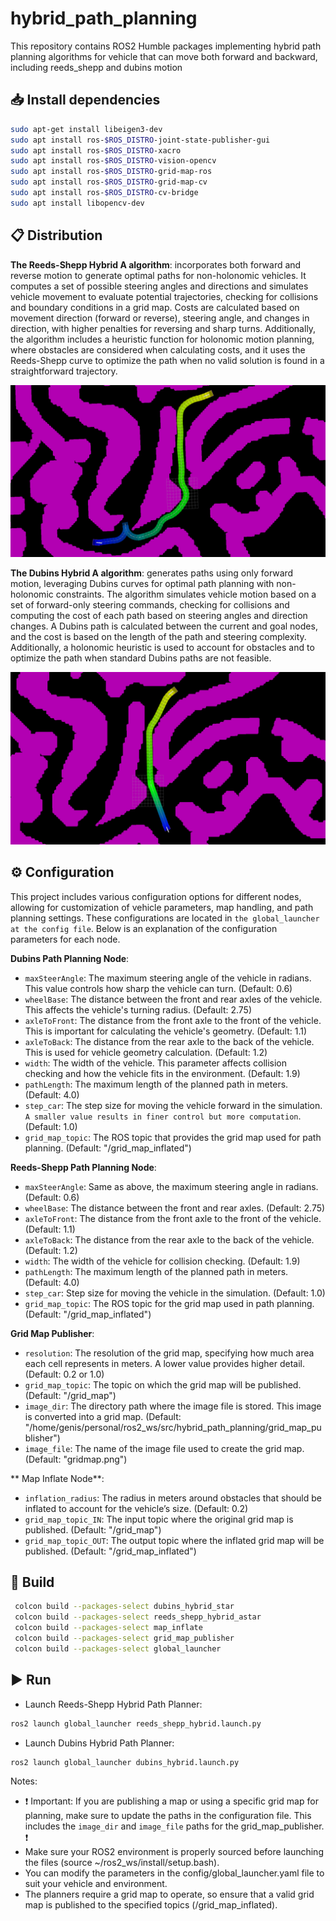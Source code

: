 # hybrid_path_planning
 This repository contains ROS2 Humble packages implementing hybrid path planning algorithms for vehicle that can move both forward and backward, including reeds_shepp and dubins motion

## 📥 Install dependencies
```bash
sudo apt-get install libeigen3-dev
sudo apt install ros-$ROS_DISTRO-joint-state-publisher-gui
sudo apt install ros-$ROS_DISTRO-xacro
sudo apt install ros-$ROS_DISTRO-vision-opencv
sudo apt install ros-$ROS_DISTRO-grid-map-ros
sudo apt install ros-$ROS_DISTRO-grid-map-cv
sudo apt install ros-$ROS_DISTRO-cv-bridge
sudo apt install libopencv-dev
```
## 📋 Distribution

**The Reeds-Shepp Hybrid A algorithm**: incorporates both forward and reverse motion to generate optimal paths for non-holonomic vehicles. It computes a set of possible steering angles and directions and simulates vehicle movement to evaluate potential trajectories, checking for collisions and boundary conditions in a grid map. Costs are calculated based on movement direction (forward or reverse), steering angle, and changes in direction, with higher penalties for reversing and sharp turns. Additionally, the algorithm includes a heuristic function for holonomic motion planning, where obstacles are considered when calculating costs, and it uses the Reeds-Shepp curve to optimize the path when no valid solution is found in a straightforward trajectory.

![Reeds-Shepp-Curves Screenshot](https://github.com/armando-genis/hybrid_path_planning/raw/main/imgs/reeds_shepp.png)


**The Dubins Hybrid A algorithm**: generates paths using only forward motion, leveraging Dubins curves for optimal path planning with non-holonomic constraints. The algorithm simulates vehicle motion based on a set of forward-only steering commands, checking for collisions and computing the cost of each path based on steering angles and direction changes. A Dubins path is calculated between the current and goal nodes, and the cost is based on the length of the path and steering complexity. Additionally, a holonomic heuristic is used to account for obstacles and to optimize the path when standard Dubins paths are not feasible.

![Dubins-Curves Screenshot](https://github.com/armando-genis/hybrid_path_planning/raw/main/imgs/dubins.png)


## ⚙️ Configuration

This project includes various configuration options for different nodes, allowing for customization of vehicle parameters, map handling, and path planning settings. These configurations are located in `the global_launcher at the config file`. Below is an explanation of the configuration parameters for each node.

**Dubins Path Planning Node**:

- `maxSteerAngle`: The maximum steering angle of the vehicle in radians. This value controls how sharp the vehicle can turn. (Default: 0.6)
- `wheelBase`: The distance between the front and rear axles of the vehicle. This affects the vehicle's turning radius. (Default: 2.75)
- `axleToFront`: The distance from the front axle to the front of the vehicle. This is important for calculating the vehicle's geometry. (Default: 1.1)
-  `axleToBack`: The distance from the rear axle to the back of the vehicle. This is used for vehicle geometry calculation. (Default: 1.2)
- `width`: The width of the vehicle. This parameter affects collision checking and how the vehicle fits in the environment. (Default: 1.9)
- `pathLength`: The maximum length of the planned path in meters. (Default: 4.0)
- `step_car`: The step size for moving the vehicle forward in the simulation. `A smaller value results in finer control but more computation`. (Default: 1.0)
- `grid_map_topic`: The ROS topic that provides the grid map used for path planning. (Default: "/grid_map_inflated")

**Reeds-Shepp Path Planning Node**:

- `maxSteerAngle`: Same as above, the maximum steering angle in radians. (Default: 0.6)
- `wheelBase`: The distance between the front and rear axles. (Default: 2.75)
- `axleToFront`: The distance from the front axle to the front of the vehicle. (Default: 1.1)
- `axleToBack`: The distance from the rear axle to the back of the vehicle. (Default: 1.2)
- `width`: The width of the vehicle for collision checking. (Default: 1.9)
- `pathLength`: The maximum length of the planned path in meters. (Default: 4.0)
- `step_car`: Step size for moving the vehicle in the simulation. (Default: 1.0)
- `grid_map_topic`: The ROS topic for the grid map used in path planning. (Default: "/grid_map_inflated")

**Grid Map Publisher**:

- `resolution`: The resolution of the grid map, specifying how much area each cell represents in meters. A lower value provides higher detail. (Default: 0.2 or 1.0)
- `grid_map_topic`: The topic on which the grid map will be published. (Default: "/grid_map")
- `image_dir`: The directory path where the image file is stored. This image is converted into a grid map. (Default: "/home/genis/personal/ros2_ws/src/hybrid_path_planning/grid_map_publisher")
- `image_file`: The name of the image file used to create the grid map. (Default: "gridmap.png")

** Map Inflate Node**:

- `inflation_radius`: The radius in meters around obstacles that should be inflated to account for the vehicle’s size. (Default: 0.2)
- `grid_map_topic_IN`: The input topic where the original grid map is published. (Default: "/grid_map")
- `grid_map_topic_OUT`: The output topic where the inflated grid map will be published. (Default: "/grid_map_inflated")

## 📍 Build

```bash
 colcon build --packages-select dubins_hybrid_star
 colcon build --packages-select reeds_shepp_hybrid_astar
 colcon build --packages-select map_inflate
 colcon build --packages-select grid_map_publisher
 colcon build --packages-select global_launcher
```

## ▶️ Run
- Launch Reeds-Shepp Hybrid Path Planner:
```bash
ros2 launch global_launcher reeds_shepp_hybrid.launch.py
```
- Launch Dubins Hybrid Path Planner:
```bash
ros2 launch global_launcher dubins_hybrid.launch.py
```

Notes:
- ❗ Important: If you are publishing a map or using a specific grid map for planning, make sure to update the paths in the configuration file. This includes the `image_dir` and `image_file` paths for the grid_map_publisher. ❗
- Make sure your ROS2 environment is properly sourced before launching the files (source ~/ros2_ws/install/setup.bash).
- You can modify the parameters in the config/global_launcher.yaml file to suit your vehicle and environment.
- The planners require a grid map to operate, so ensure that a valid grid map is published to the specified topics (/grid_map_inflated).

